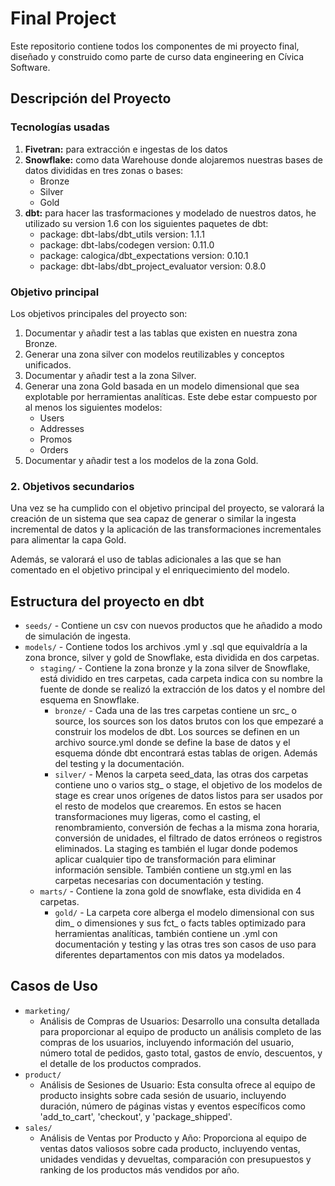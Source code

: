 # **Final Project**

Este repositorio contiene todos los componentes de mi proyecto final, diseñado y construido como parte de curso data engineering en Cívica Software.

## **Descripción del Proyecto**

### Tecnologías usadas

1. **Fivetran:** para extracción e ingestas de los datos
2. **Snowflake:** como data Warehouse donde alojaremos nuestras bases de datos divididas en tres zonas o bases:
    - Bronze
    - Silver
    - Gold
3. **dbt:** para hacer las trasformaciones y modelado de nuestros datos, he utilizado su version 1.6 con los siguientes paquetes de dbt:
    - package: dbt-labs/dbt_utils version: 1.1.1
    - package: dbt-labs/codegen version: 0.11.0
    - package: calogica/dbt_expectations version: 0.10.1
    - package: dbt-labs/dbt_project_evaluator version: 0.8.0


### Objetivo principal

Los objetivos principales del proyecto son:

1. Documentar y añadir test a las tablas que existen en nuestra zona Bronze.
2. Generar una zona silver con modelos reutilizables y conceptos unificados. 
3. Documentar y añadir test a la zona Silver.
4. Generar una zona Gold basada en un modelo dimensional que sea explotable por herramientas analíticas. Este debe estar compuesto por al menos los siguientes modelos:
    - Users
    - Addresses
    - Promos
    - Orders
5. Documentar y añadir test a los modelos de la zona Gold.

### 2. Objetivos secundarios

Una vez se ha cumplido con el objetivo principal del proyecto, se valorará la creación de un sistema que sea capaz de generar o similar la ingesta incremental de datos y la aplicación de las transformaciones incrementales para alimentar la capa Gold.

Además, se valorará el uso de tablas adicionales a las que se han comentado en el objetivo principal y el enriquecimiento del modelo.

## Estructura del proyecto en dbt

- `seeds/` - Contiene un csv con nuevos productos que he añadido a modo de simulación de ingesta.
- `models/` - Contiene todos los archivos .yml y .sql que equivaldría a la zona bronce, silver y gold de Snowflake, esta dividida en dos carpetas.
    - `staging/` - Contiene la zona bronze y la zona silver de Snowflake, está dividido en tres carpetas, cada carpeta indica con su nombre la fuente de donde se realizó la extracción de los datos y el nombre del esquema en Snowflake.
        - `bronze/` - Cada una de las tres carpetas contiene un src_ o source, los sources son los datos brutos con los que empezaré a construir los modelos de dbt. Los sources se definen en un archivo source.yml donde se define la base de datos y el esquema dónde dbt encontrará estas tablas de origen. Además del testing y la documentación.
        - `silver/` - Menos la carpeta seed_data, las otras dos carpetas contiene uno o varios stg_ o stage, el objetivo de los modelos de stage es crear unos orígenes de datos listos para ser usados por el resto de modelos que crearemos. En estos se  hacen transformaciones muy ligeras, como el casting, el renombramiento, conversión de fechas a la misma zona horaria, conversión de unidades, el filtrado de datos erróneos o registros eliminados. La staging es también el lugar donde podemos aplicar cualquier tipo de transformación para eliminar información sensible. También contiene un stg.yml en las carpetas necesarias con documentación y testing.
    - `marts/` - Contiene la zona gold de snowflake, esta dividida en 4 carpetas.
        - `gold/` - La carpeta core alberga el modelo dimensional con sus dim_ o dimensiones y sus fct_ o facts tables optimizado para herramientas analíticas, también contiene un .yml con documentación y testing y las otras tres son casos de uso para diferentes departamentos con mis datos ya modelados.

## Casos de Uso

- `marketing/`
    - Análisis de Compras de Usuarios: Desarrollo una consulta detallada para proporcionar al equipo de producto un análisis completo de las compras de los usuarios, incluyendo información del usuario, número total de pedidos, gasto total, gastos de envío, descuentos, y el detalle de los productos comprados.
- `product/`
    - Análisis de Sesiones de Usuario: Esta consulta ofrece al equipo de producto insights sobre cada sesión de usuario, incluyendo duración, número de páginas vistas y eventos específicos como 'add_to_cart', 'checkout', y 'package_shipped'.
- `sales/`
    - Análisis de Ventas por Producto y Año: Proporciona al equipo de ventas datos valiosos sobre cada producto, incluyendo ventas, unidades vendidas y devueltas, comparación con presupuestos y ranking de los productos más vendidos por año.

